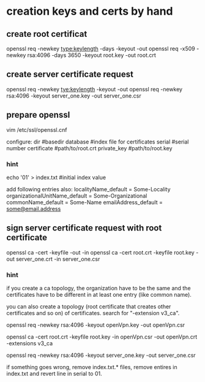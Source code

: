 # creation keys and certs by hand

## create root certificat

openssl req <certificate request> -newkey <type:keylength> -days <validity in days> -keyout <private certificate key> -out <certificate>
openssl req -x509 -newkey rsa:4096 -days 3650 -keyout root.key -out root.crt

## create server certificate request

openssl req -newkey <tye:keylength> -keyout <private certificate key> -out <certificate signing request>
openssl req -newkey rsa:4096 -keyout server_one.key -out server_one.csr

## prepare openssl

vim /etc/ssl/openssl.cnf

configure:
dir         #basedir
database    #index file for certificates
serial      #serial number
certificate #path/to/root.crt
private_key #path/to/root.key

### hint

echo '01' > index.txt   #initial index value

add following entries also:
localityName_default            = Some-Locality
organizationalUnitName_default  = Some-Organizational
commonName_default              = Some-Name
emailAddress_default            = some@email.address

## sign server certificate request with root certificate

openssl ca -cert <master certificate> -keyfile <master certificate key> -out <certificate>  -in <certificate signing request>
openssl ca -cert root.crt -keyfile root.key -out server_one.crt -in server_one.csr


### hint

if you create a ca topology, the organization have to be the same and the certificates have to be different in at least one entry (like common name).

you can also create a topology (root certificate that creates other certificates and so on) of certificates.
search for "-extension v3_ca".

openssl req -newkey rsa:4096 -keyout openVpn.key -out openVpn.csr

openssl ca -cert root.crt -keyfile root.key -in openVpn.csr -out openVpn.crt -extensions v3_ca

openssl req -newkey rsa:4096 -keyout server_one.key -out server_one.csr

if something goes wrong, remove index.txt.* files, remove entires in index.txt and revert line in serial to 01.
